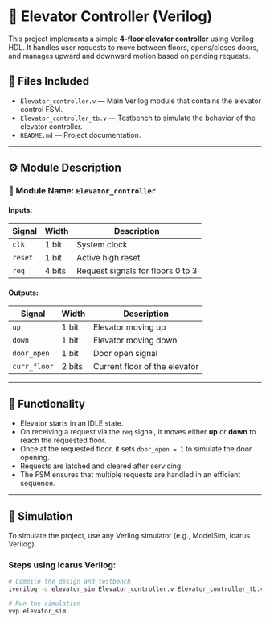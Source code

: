 # 🚪 Elevator Controller (Verilog)

This project implements a simple **4-floor elevator controller** using Verilog HDL. It handles user requests to move between floors, opens/closes doors, and manages upward and downward motion based on pending requests.

## 📁 Files Included

- `Elevator_controller.v` — Main Verilog module that contains the elevator control FSM.
- `Elevator_controller_tb.v` — Testbench to simulate the behavior of the elevator controller.
- `README.md` — Project documentation.

---

## ⚙️ Module Description

### 📌 Module Name: `Elevator_controller`

#### **Inputs:**
| Signal | Width | Description |
|--------|-------|-------------|
| `clk` | 1 bit | System clock |
| `reset` | 1 bit | Active high reset |
| `req` | 4 bits | Request signals for floors 0 to 3 |

#### **Outputs:**
| Signal | Width | Description |
|--------|-------|-------------|
| `up` | 1 bit | Elevator moving up |
| `down` | 1 bit | Elevator moving down |
| `door_open` | 1 bit | Door open signal |
| `curr_floor` | 2 bits | Current floor of the elevator |

---

## 🔄 Functionality

- Elevator starts in an IDLE state.
- On receiving a request via the `req` signal, it moves either **up** or **down** to reach the requested floor.
- Once at the requested floor, it sets `door_open = 1` to simulate the door opening.
- Requests are latched and cleared after servicing.
- The FSM ensures that multiple requests are handled in an efficient sequence.

---

## 🧪 Simulation

To simulate the project, use any Verilog simulator (e.g., ModelSim, Icarus Verilog).

### Steps using Icarus Verilog:

```bash
# Compile the design and testbench
iverilog -o elevator_sim Elevator_controller.v Elevator_controller_tb.v

# Run the simulation
vvp elevator_sim
